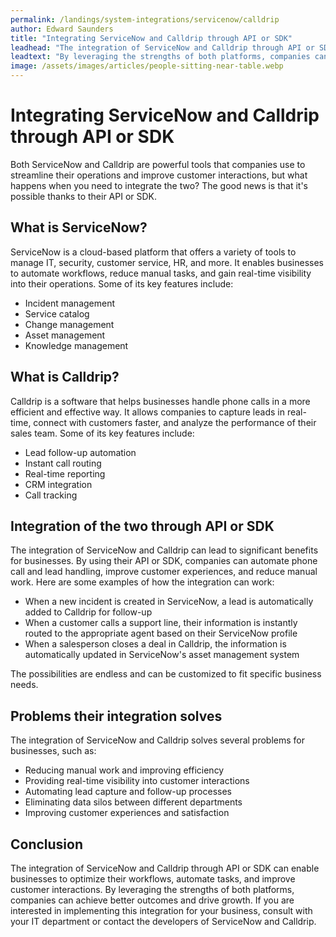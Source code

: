 ```yaml
---
permalink: /landings/system-integrations/servicenow/calldrip
author: Edward Saunders
title: "Integrating ServiceNow and Calldrip through API or SDK"
leadhead: "The integration of ServiceNow and Calldrip through API or SDK can enable businesses to optimize their workflows, automate tasks, and improve customer interactions"
leadtext: "By leveraging the strengths of both platforms, companies can achieve better outcomes and drive growth. If you are interested in implementing this integration for your business, consult with your IT department or contact the developers of ServiceNow and Calldrip."
image: /assets/images/articles/people-sitting-near-table.webp
---
```

<div class="arttext">	<h1>Integrating ServiceNow and Calldrip through API or SDK</h1>
	<p>Both ServiceNow and Calldrip are powerful tools that companies use to streamline their operations and improve customer interactions, but what happens when you need to integrate the two? The good news is that it's possible thanks to their API or SDK.</p>
	<h2>What is ServiceNow?</h2>
	<p>ServiceNow is a cloud-based platform that offers a variety of tools to manage IT, security, customer service, HR, and more. It enables businesses to automate workflows, reduce manual tasks, and gain real-time visibility into their operations. Some of its key features include:</p>
	<ul>
		<li>Incident management</li>
		<li>Service catalog</li>
		<li>Change management</li>
		<li>Asset management</li>
		<li>Knowledge management</li>
	</ul>
	<h2>What is Calldrip?</h2>
	<p>Calldrip is a software that helps businesses handle phone calls in a more efficient and effective way. It allows companies to capture leads in real-time, connect with customers faster, and analyze the performance of their sales team. Some of its key features include:</p>
	<ul>
		<li>Lead follow-up automation</li>
		<li>Instant call routing</li>
		<li>Real-time reporting</li>
		<li>CRM integration</li>
		<li>Call tracking</li>
	</ul>
	<h2>Integration of the two through API or SDK</h2>
	<p>The integration of ServiceNow and Calldrip can lead to significant benefits for businesses. By using their API or SDK, companies can automate phone call and lead handling, improve customer experiences, and reduce manual work. Here are some examples of how the integration can work:</p>
	<ul>
		<li>When a new incident is created in ServiceNow, a lead is automatically added to Calldrip for follow-up</li>
		<li>When a customer calls a support line, their information is instantly routed to the appropriate agent based on their ServiceNow profile</li>
		<li>When a salesperson closes a deal in Calldrip, the information is automatically updated in ServiceNow's asset management system</li>
	</ul>
	<p>The possibilities are endless and can be customized to fit specific business needs.</p>
	<h2>Problems their integration solves</h2>
	<p>The integration of ServiceNow and Calldrip solves several problems for businesses, such as:</p>
	<ul>
		<li>Reducing manual work and improving efficiency</li>
		<li>Providing real-time visibility into customer interactions</li>
		<li>Automating lead capture and follow-up processes</li>
		<li>Eliminating data silos between different departments</li>
		<li>Improving customer experiences and satisfaction</li>
	</ul>
	<h2>Conclusion</h2>
	<p>The integration of ServiceNow and Calldrip through API or SDK can enable businesses to optimize their workflows, automate tasks, and improve customer interactions. By leveraging the strengths of both platforms, companies can achieve better outcomes and drive growth. If you are interested in implementing this integration for your business, consult with your IT department or contact the developers of ServiceNow and Calldrip.</p>
</div>